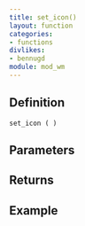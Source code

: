```yaml
---
title: set_icon()
layout: function
categories:
- functions
divlikes:
- bennugd
module: mod_wm
---
```


## Definition

    set_icon ( )

## Parameters

## Returns

## Example
